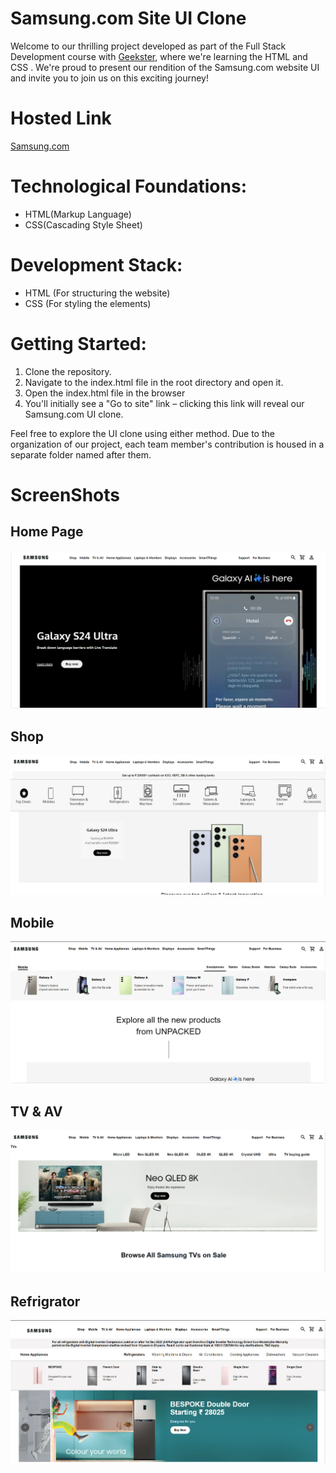 # Samsung.com Site UI Clone 
Welcome to our thrilling project developed as part of the Full Stack Development course with [Geekster](https://www.geekster.in/home/new-full-stack-web-development-program), where we're learning the HTML and CSS . We're proud to present our rendition of the Samsung.com website UI and invite you to join us on this exciting journey!

# Hosted Link
[Samsung.com](https://faizansari477.github.io/Samsung.com/Faiz/)

# Technological Foundations:
- HTML(Markup Language)
- CSS(Cascading Style Sheet)

# Development Stack:
- HTML (For structuring the website)
- CSS (For styling the elements)

# Getting Started:
1. Clone the repository.
2. Navigate to the index.html file in the root directory and open it.
3. Open the index.html file in the browser
4. You'll initially see a "Go to site" link – clicking this link will reveal our Samsung.com UI clone.

Feel free to explore the UI clone using either method. Due to the organization of our project, each team member's contribution is housed in a separate folder named after them.

# ScreenShots

## Home Page 

![Home Page](./Faiz/Resources/Image%201.png)

## Shop

![Shop](./Faiz/Resources/Shop.png)

## Mobile 

![Mobile](./Faiz/Resources/Mobile.png)

## TV & AV

![TV & AV](./Faiz/Resources/TV%20&%20AV%20Page.png)

## Refrigrator

![Refrigrators](./Faiz/Resources/Refrigrator.png)